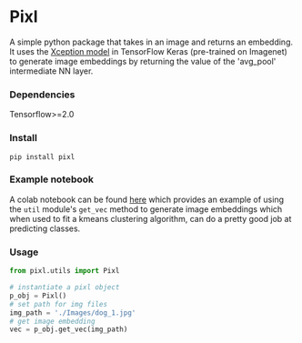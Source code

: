 # Pixl
A simple python package that takes in an image and returns an embedding. It uses the [Xception model](https://www.tensorflow.org/api_docs/python/tf/keras/applications/xception) in TensorFlow Keras (pre-trained on Imagenet) to generate image embeddings by returning the value of the 'avg_pool' intermediate NN layer. 

### Dependencies
Tensorflow>=2.0

### Install

`pip install pixl`

### Example notebook

A colab notebook can be found [here](https://github.com/justinhtn/pixl/blob/master/colab_example.ipynb) which provides an example of using the `util` module's `get_vec` method to generate image embeddings which when used to fit a kmeans clustering algorithm, can do a pretty good job at predicting classes.

### Usage

```python
from pixl.utils import Pixl

# instantiate a pixl object
p_obj = Pixl()
# set path for img files
img_path = './Images/dog_1.jpg'
# get image embedding
vec = p_obj.get_vec(img_path)
```
